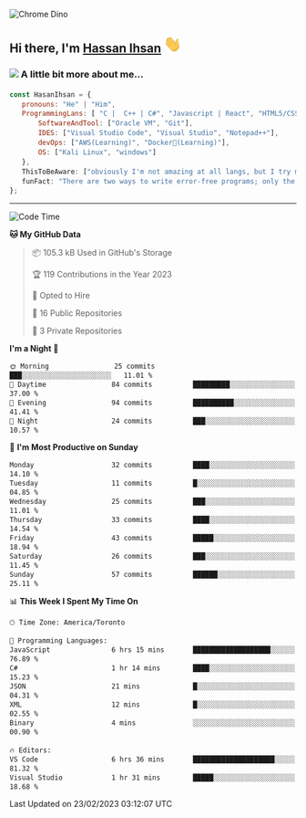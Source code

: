  <!--
**HasanIhsan/HasanIhsan** is a ✨ _special_ ✨ repository because its `README.md` (this file) appears on your GitHub profile.
-->

![Chrome Dino](https://mir-s3-cdn-cf.behance.net/project_modules/max_1200/4ff07986208593.5d9a654e92f36.gif)


<h2 align="left">Hi there, I'm <a href="https://www.linkedin.com/in/hassan-ihsan-045b11231/" target="_blank" rel="noopener noreferrer">Hassan Ihsan</a> <img src="https://raw.githubusercontent.com/ABSphreak/ABSphreak/master/gifs/Hi.gif" height="30" />
 
 
 ### <img src="https://media.giphy.com/media/VgCDAzcKvsR6OM0uWg/giphy.gif" width="50"> A little bit more about me...  
 
 ```javascript
const HasanIhsan = {
    pronouns: "He" | "Him",
    ProgrammingLans: [ "C |  C++ | C#", "Javascript | React", "HTML5/CSS", "JSON", "Java"],
        SoftwareAndTool: ["Oracle VM", "Git"],
        IDES: ["Visual Studio Code", "Visual Studio", "Notepad++"],
        devOps: ["AWS(Learning)", "Docker🐳(Learning)"], 
        OS: ["Kali Linux", "windows"]
    },
    ThisToBeAware: ["obviously I'm not amazing at all langs, but I try my best not to go rusty"], 
    funFact: "There are two ways to write error-free programs; only the third one works"
};
```
 
 --- 

<!--START_SECTION:waka-->
![Code Time](http://img.shields.io/badge/Code%20Time-86%20hrs%2022%20mins-blue)

**🐱 My GitHub Data** 

> 📦 105.3 kB Used in GitHub's Storage 
 > 
> 🏆 119 Contributions in the Year 2023
 > 
> 💼 Opted to Hire
 > 
> 📜 16 Public Repositories 
 > 
> 🔑 3 Private Repositories 
 > 
**I'm a Night 🦉** 

```text
🌞 Morning                25 commits          ███░░░░░░░░░░░░░░░░░░░░░░   11.01 % 
🌆 Daytime                84 commits          █████████░░░░░░░░░░░░░░░░   37.00 % 
🌃 Evening                94 commits          ██████████░░░░░░░░░░░░░░░   41.41 % 
🌙 Night                  24 commits          ███░░░░░░░░░░░░░░░░░░░░░░   10.57 % 
```
📅 **I'm Most Productive on Sunday** 

```text
Monday                   32 commits          ████░░░░░░░░░░░░░░░░░░░░░   14.10 % 
Tuesday                  11 commits          █░░░░░░░░░░░░░░░░░░░░░░░░   04.85 % 
Wednesday                25 commits          ███░░░░░░░░░░░░░░░░░░░░░░   11.01 % 
Thursday                 33 commits          ████░░░░░░░░░░░░░░░░░░░░░   14.54 % 
Friday                   43 commits          █████░░░░░░░░░░░░░░░░░░░░   18.94 % 
Saturday                 26 commits          ███░░░░░░░░░░░░░░░░░░░░░░   11.45 % 
Sunday                   57 commits          ██████░░░░░░░░░░░░░░░░░░░   25.11 % 
```


📊 **This Week I Spent My Time On** 

```text
🕑︎ Time Zone: America/Toronto

💬 Programming Languages: 
JavaScript               6 hrs 15 mins       ███████████████████░░░░░░   76.89 % 
C#                       1 hr 14 mins        ████░░░░░░░░░░░░░░░░░░░░░   15.23 % 
JSON                     21 mins             █░░░░░░░░░░░░░░░░░░░░░░░░   04.31 % 
XML                      12 mins             █░░░░░░░░░░░░░░░░░░░░░░░░   02.55 % 
Binary                   4 mins              ░░░░░░░░░░░░░░░░░░░░░░░░░   00.90 % 

🔥 Editors: 
VS Code                  6 hrs 36 mins       ████████████████████░░░░░   81.32 % 
Visual Studio            1 hr 31 mins        █████░░░░░░░░░░░░░░░░░░░░   18.68 % 
```


 Last Updated on 23/02/2023 03:12:07 UTC
<!--END_SECTION:waka-->
 
 
